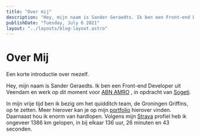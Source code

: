```yaml
---
title: "Over mij"
description: "Hey, mijn naam is Sander Geraedts. Ik ben een Front-end Developer uit Veendam en werk op dit moment voor ABN AMRO, in opdracht van Sogeti."
publishDate: "Tuesday, July 6 2021"
layout: "../layouts/blog-layout.astro"
---
```


# Over Mij

Een korte introductie over mezelf.

Hey, mijn naam is Sander Geraedts. Ik ben een Front-end Developer uit Veendam en werk op dit moment voor [ABN AMRO](https://www.abnamro.nl/) , in opdracht van [Sogeti](/blog/over-mij).

In mijn vrije tijd ben ik bezig om het quidditch team, de Groningen Griffins, op te zetten. Meer hierover kan je op mijn [portfolio](https://sanderg.nl/portfolio/groningen-griffins) hierover vinden. Daarnaast hou ik enorm van hardlopen. Volgens mijn [Strava](https://www.strava.com/athletes/43070778) profiel heb ik ongeveer 1386 km gelopen, in bij elkaar 136 uur, 26 minuten en 43 seconden.
